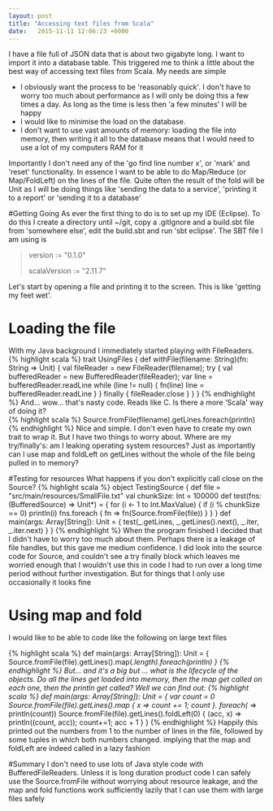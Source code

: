 ```yaml
---
layout: post
title: "Accessing text files from Scala"
date:   2015-11-11 12:06:23 +0000
---
```

I have a file full of JSON data that is about two gigabyte long. I want to import it into a database table. This triggered me to think
a little about the best way of accessing text files from Scala. My needs are simple

* I obviously want the process to be 'reasonably quick'. I don't have to worry too much about performance as I will only be doing this a few times a day. 
As long as the time is less then 'a few minutes' I will be happy
* I would like to minimise the load on the database.
* I don't want to use vast amounts of memory: loading the file into memory, then writing it all to the database means that I would need to use a lot of my computers RAM for it

Importantly I don't need any of the 'go find line number x', or 'mark' and 'reset' functionality. In essence I want to be able to do Map/Reduce (or Map/FoldLeft) on the 
lines of the file. Quite often the result of the fold will be Unit as I will be doing things like 'sending the data to a service', 'printing it to a report' or 'sending it to a database'

#Getting Going
As ever the first thing to do is to set up my IDE (Eclipse). To do this I create a directory until ~/git, copy a .gitIgnore and a build.sbt file from 'somewhere else', edit the
build.sbt and run 'sbt eclipse'.  The SBT file I am using is 

>version := "0.1.0" 
>
>scalaVersion := "2.11.7"
>

Let's start by opening a file and printing it to the screen. This is like 'getting my feet wet'.
# Loading the file 
With my Java background I immediately started playing with FileReaders. 
{% highlight scala %}
trait UsingFiles {
  def withFile(filename: String)(fn: String => Unit) {
    val fileReader = new FileReader(filename);
    try {
      val bufferedReader = new BufferedReader(fileReader);
      var line = bufferedReader.readLine
      while (line != null) {
        fn(line)
        line = bufferedReader.readLine
      }
    } finally { fileReader.close }
  }
}
{% endhighlight %}
And... wow... that's nasty code. Reads like C. Is there a more 'Scala' way of doing it?  
{% highlight scala %}
  Source.fromFile(filename).getLines.foreach(println)
{% endhighlight %}
Nice and simple. I don't even have to create my own trait to wrap it. But I have two things to worry about. Where are my try/finally's: am I leaking operating 
system resources? Just as importantly can I use map and foldLeft on getLines without the whole of the file being pulled in to memory? 

#Testing for resources
What happens if you don't explicitly call close on the Source?
{% highlight scala %}
object TestingSource {
  def file = "src/main/resources/SmallFile.txt"
  val chunkSize: Int = 100000
  def test(fns: (BufferedSource) => Unit*) = {
    for (i <- 1 to Int.MaxValue) {
      if (i % chunkSize == 0) println(i)
      fns.foreach { fn => fn(Source.fromFile(file)) }
    }
  }
  def main(args: Array[String]): Unit = {
     test(_.getLines, _.getLines().next(), _.iter, _.iter.next)
  }
} 
{% endhighlight %}
 When the program finished I decided that I didn't have to worry too much about them. Perhaps there is a leakage of file handles, but this gave me medium confidence. I did 
 look into the source code for Source, and couldn't see a try finally block which leaves me worried enough that I wouldn't use this in code I had to run over a long time period
 without further investigation. But for things that I only use occasionally it looks fine
 
# Using map and fold
  
I would like to be able to code like the following on large text files 

{% highlight scala %}
 def main(args: Array[String]): Unit = {
    Source.fromFile(file).getLines().map(_.length).foreach(println)
 }
 {% endhighlight %}
But... and it's a big but ... what is the lifecycle of the objects. Do all the lines get loaded into memory, then the map get called on each one, then the println get called?
Well we can find out: 
{% highlight scala %}
 def main(args: Array[String]): Unit = {
    var count = 0
    Source.fromFile(file).getLines().map { x => count += 1; count }.
       foreach(_ => println(count))
    Source.fromFile(file).getLines().foldLeft(0) { 
       (acc, x) => println((count, acc)); count+=1; acc + 1 }
 }
 {% endhighlight %}
Happily this printed out the numbers from 1 to the number of lines in the file, followed by some tuples in which both numbers changed. implying that the map and foldLeft 
are indeed called in a lazy fashion

#Summary
I don't need to use lots of Java style code with BufferedFileReaders. Unless it is long duration product code I can safely use the Source.fromFile without worrying about
resource leakage, and the map and fold functions work sufficiently lazily that I can use them with large files safely 

 
 
